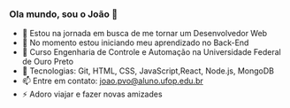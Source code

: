 ### Ola mundo, sou o João 👋

- 🔭 Estou na jornada em busca de me tornar um Desenvolvedor Web
- 🌱 No momento estou iniciando meu aprendizado no Back-End
- 👯 Curso Engenharia de Controle e Automação na Universidade Federal de Ouro Preto
- 👾 Tecnologias: Git, HTML, CSS, JavaScript,React, Node.js, MongoDB
- 📫 Entre em contato: joao.pvo@aluno.ufop.edu.br
- ⚡ Adoro viajar e fazer novas amizades
<!--
**jpvoliveira/jpvoliveira** is a ✨ _special_ ✨ repository because its `README.md` (this file) appears on your GitHub profile.

Here are some ideas to get you started:

- 🔭 I’m currently working on ...
- 🌱 I’m currently learning ...
- 👯 I’m looking to collaborate on ...
- 🤔 I’m looking for help with ...
- 💬 Ask me about ...
- 📫 How to reach me: ...
- 😄 Pronouns: ...
- ⚡ Fun fact: ...
  -->

